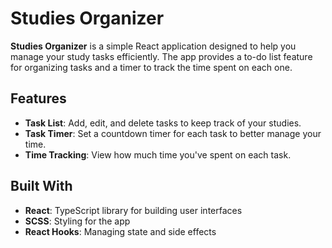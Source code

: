 # Studies Organizer

**Studies Organizer** is a simple React application designed to help you manage your study tasks efficiently. The app provides a to-do list feature for organizing tasks and a timer to track the time spent on each one.

## Features

- **Task List**: Add, edit, and delete tasks to keep track of your studies.
- **Task Timer**: Set a countdown timer for each task to better manage your time.
- **Time Tracking**: View how much time you've spent on each task.

## Built With

- **React**: TypeScript library for building user interfaces
- **SCSS**: Styling for the app
- **React Hooks**: Managing state and side effects
